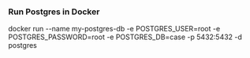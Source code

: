 ### Run Postgres in Docker
docker run --name my-postgres-db -e POSTGRES_USER=root -e POSTGRES_PASSWORD=root -e POSTGRES_DB=case -p 5432:5432 -d postgres